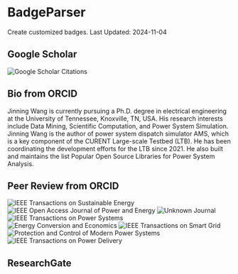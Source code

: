 # BadgeParser
Create customized badges.
Last Updated: 2024-11-04
## Google Scholar
![Google Scholar Citations](https://img.shields.io/badge/Google%20Scholar%20Citations-160-blue.svg?logo=googlescholar&link=https://scholar.google.com/citations?user=Wr7nQZAAAAAJ&hl=en&oi=ao)
## Bio from ORCID
Jinning Wang is currently pursuing a Ph.D. degree in electrical engineering at the University of Tennessee, Knoxville, TN, USA. His research interests include Data Mining, Scientific Computation, and Power System Simulation.
Jinning Wang is the author of power system dispatch simulator AMS, which is a key component of the CURENT Large-scale Testbed (LTB). He has been coordinating the development efforts for the LTB since 2021. He also built and maintains the list Popular Open Source Libraries for Power System Analysis.
## Peer Review from ORCID
![IEEE Transactions on Sustainable Energy](https://img.shields.io/badge/IEEE%20Transactions%20on%20Sustainable%20Energy-12-blue.svg)  ![IEEE Open Access Journal of Power and Energy](https://img.shields.io/badge/IEEE%20Open%20Access%20Journal%20of%20Power%20and%20Energy-13-blue.svg)  ![Unknown Journal](https://img.shields.io/badge/Unknown%20Journal-9-blue.svg)  ![IEEE Transactions on Power Systems](https://img.shields.io/badge/IEEE%20Transactions%20on%20Power%20Systems-8-blue.svg)  ![Energy Conversion and Economics](https://img.shields.io/badge/Energy%20Conversion%20and%20Economics-2-blue.svg)  ![IEEE Transactions on Smart Grid](https://img.shields.io/badge/IEEE%20Transactions%20on%20Smart%20Grid-8-blue.svg)  ![Protection and Control of Modern Power Systems](https://img.shields.io/badge/Protection%20and%20Control%20of%20Modern%20Power%20Systems-1-blue.svg)  ![IEEE Transactions on Power Delivery](https://img.shields.io/badge/IEEE%20Transactions%20on%20Power%20Delivery-2-blue.svg)  
## ResearchGate
